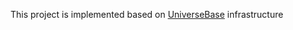 This project is implemented based on [UniverseBase](https://github.com/universeBase/) infrastructure
